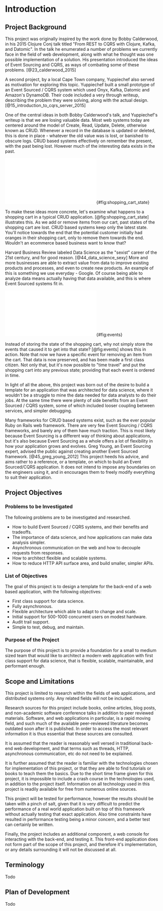 # Introduction

## Project Background

This project was originally inspired by the work done by Bobby Calderwood, in
his 2015 Clojure Conj talk titled "From REST to CQRS with Clojure, Kafka, and
Datomic". In the talk he enumerated a number of problems we currently face in
the field of web development, along with what he thought was one possible
implementation of a solution. His presentation introduced the ideas of Event
Sourcing and CQRS, as ways of combating some of these problems. [@23_calderwood_2015]

A second project, by a local Cape Town company, Yuppiechef also served as
motivation for exploring this topic. Yuppiechef built a small prototype of an
Event Sourced / CQRS system which used Onyx, Kafka, Datomic and Amazon's
DynamoDB. Their code included a very through writeup, describing the problem
they were solving, along with the actual design. [@15_introduction_to_cqrs_server_2015]

One of the central ideas in both Bobby Calderwood's talk, and Yuppiechef's
writeup is that we are losing valuable data. Most web systems today are centered
around the model of Create, Read, Update, Delete, otherwise known as CRUD.
Whenever a record in the database is updated or deleted, this is done in place -
whatever the old value was is lost, or banished to obscure logs. CRUD based
systems effectively on remember the present, with the past being lost. However
much of the interesting data exists in the past.

![A CRUD based shopping cart, past states are lost, and only the latest state is kept.](figures/shopping_cart_state.pdf){#fig:shopping_cart_state}

To make these ideas more concrete, let's examine what happens to a shopping cart
in a typical CRUD application. [@fig:shopping_cart_state] illustrates this. As
we add or remove items from our cart, past states of the shopping cart are lost.
CRUD based systems keep only the latest state. You'll notice towards the end
that the potential customer initially had oranges in their shopping cart, only
to remove them towards the end. Wouldn't an ecommerce based business want to
know that?

Harvard Business Review labeled Data Science as the "sexist" career of the 21st
century, and for good reason. [@44_data_science_sexy] More and more businesses
are able to extract value from data to improve existing products and processes,
and even to create new products. An example of this is something we use
everyday - Google. Of course being able to analyze data means actually having
that data available, and this is where Event Sourced systems fit in.

![Using events to capture shopping cart actions.](figures/events.pdf){#fig:events}

Instead of storing the state of the shopping cart, why not simply store the
events that caused it to get into that state? [@fig:events] shows this in
action. Note that now we have a specific event for removing an item from the
cart. That data is now preserved, and has been made a first class citizen. Not
only that, but it's now possible to "time travel" and put the shopping cart into
any previous state; providing that each event is ordered in time.

In light of all the above, this project was born out of the desire to build a
template for an application that was architected for data science, where it
wouldn't be a struggle to mine the data needed for data analysts to do their
jobs. At the same time there were plenty of side benefits from an Event Sourced
/ CQRS system, some of which included looser coupling between services, and
simpler debugging.

Many frameworks for CRUD based systems exist, such as the ever popular Ruby on
Rails web framework. There are very few Event Sourcing / CQRS frameworks, and
barely any of them have much traction. This is most likely because Event
Sourcing is a different way of thinking about applications, but it's also
because Event Sourcing as a whole offers a lot of flexibility in how your
application grows and evolves. Greg Young, an Event Sourcing expert, advised the
public against creating another Event Sourced framework. [@45_greg_young_2012]
This project heeds his advice, and aims rather to a reference, or a template, on
which to build an Event Sourced/CQRS application. It does not intend to impose
any boundaries on the engineers using it, and in encourages them to freely
modify everything to suit their application.

## Project Objectives

### Problems to be Investigated

The following problems are to be investigated and researched.

- How to build Event Sourced / CQRS systems, and their benefits and tradeoffs.
- The importance of data science, and how applications can make data analysis
  simpler.
- Asynchronous communication on the web and how to decouple requests from
  responses.
- How to architect flexible and scalable systems.
- How to reduce HTTP API surface area, and build smaller, simpler APIs.

### List of Objectives

The goal of this project is to design a template for the back-end of a web based
application, with the following objectives:

- First class support for data science.
- Fully asynchronous.
- Flexible architecture which able to adapt to change and scale.
- Initial support for 500-1000 concurrent users on modest hardware.
- Audit trail support.
- Simple to test, debug, and maintain.

### Purpose of the Project

The purpose of this project is to provide a foundation for a small to medium
sized team that would like to architect a modern web application with first
class support for data science, that is flexible, scalable, maintainable, and
performant enough.

## Scope and Limitations

This project is limited to research within the fields of web applications, and
distributed systems only. Any related fields will not be included.

Research sources for this project include books, online articles, blog posts,
and non-academic software conference talks in addition to peer reviewed
materials. Software, and web applications in particular, is a rapid moving
field, and such much of the available peer-reviewed literature becomes outdated
soon after it is published. In order to access the most relevant information it
is thus essential that these sources are consulted.

It is assumed that the reader is reasonably well versed in traditional back-end
web development, and that terms such as threads, HTTP, asynchronous
communication, etc do not need to be explained.

It is further assumed that the reader is familiar with the technologies chosen
for implementation of this project, or that they are able to find tutorials or
books to teach them the basics. Due to the short time frame given for this
project, it is impossible to include a crash course in the technologies used, in
addition to the project itself. Information on all technology used in this
project is readily available for free from numerous online sources.

This project will be tested for performance, however the results should be taken
with a pinch of salt, given that it is very difficult to predict the performance
of a real world application built on top of this framework without actually
testing that exact application. Also time constraints have resulted in
performance testing being a minor concern, and a better test can certainly be
written.

Finally, the project includes an additional component, a web console for
interacting with the back-end, and testing it. This front-end application does
not form part of the scope of this project, and therefore it's implementation,
or any details surrounding it will not be discussed at all.

## Terminology

Todo

## Plan of Development

Todo

